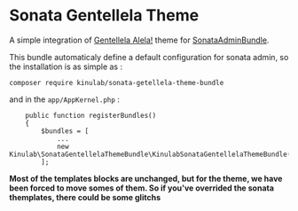 # Sonata Gentellela Theme

A simple integration of [Gentellela Alela!](https://colorlib.com/polygon/gentelella/index.html) theme for [SonataAdminBundle](https://github.com/sonata-project/SonataAdminBundle).

This bundle automaticaly define a default configuration for sonata admin, so the installation is as simple as :

```
composer require kinulab/sonata-getellela-theme-bundle
```

and in the `app/AppKernel.php` :

```
    public function registerBundles()
    {
        $bundles = [
            ...
            new Kinulab\SonataGentellelaThemeBundle\KinulabSonataGentellelaThemeBundle(),
        ];
```

**Most of the templates blocks are unchanged, but for the theme, we have been forced to move somes of them. So if you've overrided the sonata themplates, there could be some glitchs**
